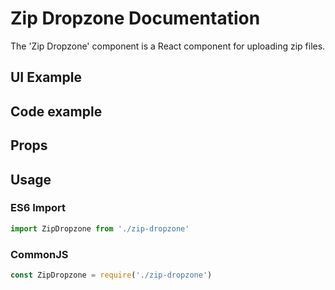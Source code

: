 # Zip Dropzone Documentation

The 'Zip Dropzone' component is a React component for uploading zip files.

## UI Example

<!-- STORY -->

## Code example

<!-- SOURCE -->

## Props

<!-- PROPS -->

## Usage

### ES6 Import
```js
import ZipDropzone from './zip-dropzone'
```

### CommonJS

```js
const ZipDropzone = require('./zip-dropzone')